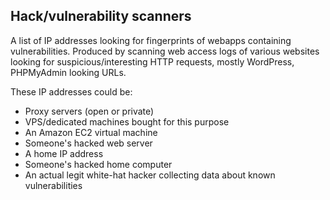 Hack/vulnerability scanners
---------------------------

A list of IP addresses looking for fingerprints of webapps containing vulnerabilities. Produced by scanning web access logs of various websites looking for suspicious/interesting HTTP requests, mostly WordPress, PHPMyAdmin looking URLs.

These IP addresses could be:

* Proxy servers (open or private)
* VPS/dedicated machines bought for this purpose
* An Amazon EC2 virtual machine
* Someone's hacked web server
* A home IP address
* Someone's hacked home computer
* An actual legit white-hat hacker collecting data about known vulnerabilities


